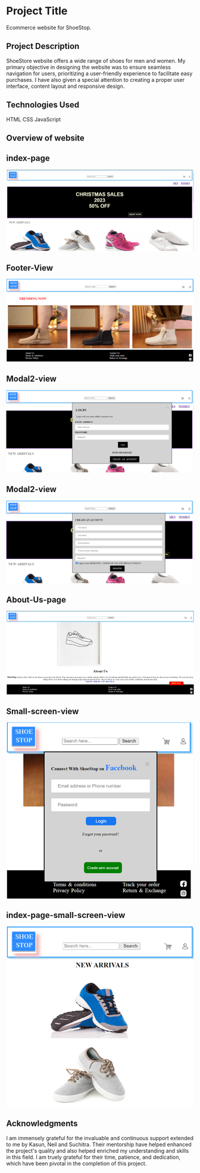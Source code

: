 # Project Title
Ecommerce website for ShoeStop.

## Project Description
ShoeStore website offers a wide range of shoes for men and women. My primary objective in designing the website was to ensure seamless navigation for users, prioritizing a user-friendly experience to facilitate easy purchases. I have also given a special attention to creating a proper user interface, content layout and responsive design.

## Technologies Used
HTML
CSS
JavaScript

## Overview of website
## index-page
![Login](./images/coverpage.PNG) 

## Footer-View
![Login](./images/footer_View.PNG)

## Modal2-view
![Login](./images/modal1_view.PNG)

## Modal2-view
![Login](./images/modal2_view.PNG)

## About-Us-page
![Login](./images/aboutus.PNG)

## Small-screen-view
![Login](./images/smallscreen_view.PNG)

## index-page-small-screen-view
![Login](./images/mobileview.PNG)

## Acknowledgments
I am immensely grateful for the invaluable and continuous support extended to me by Kasun, Neil and Suchitra. Their mentorship have helped enhanced the project's quality and also helped enriched my understanding and skills in this field. 
I am truely grateful for their time, patience, and dedication, which have been pivotal in the completion of this project.